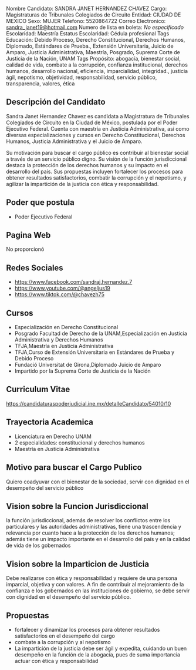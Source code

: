 Nombre Candidato: SANDRA JANET HERNANDEZ CHAVEZ
Cargo: Magistraturas de Tribunales Colegiados de Circuito
Entidad: CIUDAD DE MEXICO
Sexo: MUJER
Telefono: 5520864722
Correo Electronico: sandra_janet19@hotmail.com
Numero de lista en boleta: *No especificado*
Escolaridad: Maestría
Estatus Escolaridad: Cédula profesional
Tags Educación: Debido Proceso, Derecho Constitucional, Derechos Humanos, Diplomado, Estándares de Prueba., Extensión Universitaria, Juicio de Amparo, Justicia Administrativa, Maestría, Posgrado, Suprema Corte de Justicia de la Nación, UNAM
Tags Propósito: abogacía, bienestar social, calidad de vida, combate a la corrupción, confianza institucional, derechos humanos, desarrollo nacional, eficiencia, imparcialidad, integridad., justicia ágil, nepotismo, objetividad, responsabilidad, servicio público, transparencia, valores, ética


## Descripción del Candidato 

Sandra Janet Hernandez Chavez es candidata a Magistratura de Tribunales Colegiados de Circuito en la Ciudad de México, postulada por el Poder Ejecutivo Federal. Cuenta con maestría en Justicia Administrativa, así como diversas especializaciones y cursos en Derecho Constitucional, Derechos Humanos, Justicia Administrativa y el Juicio de Amparo.

Su motivación para buscar el cargo público es contribuir al bienestar social a través de un servicio público digno. Su visión de la función jurisdiccional destaca la protección de los derechos humanos y su impacto en el desarrollo del país. Sus propuestas incluyen fortalecer los procesos para obtener resultados satisfactorios, combatir la corrupción y el nepotismo, y agilizar la impartición de la justicia con ética y responsabilidad.


## Poder que postula

- Poder Ejecutivo Federal


## Pagina Web

No proporcionó


## Redes Sociales

- https://www.facebook.com/sandraj.hernandez.7
- https://www.youtube.com/@angeljus19
- https://www.tiktok.com/@chavezh75


## Cursos

- Especialización en Derecho Constitucional
- Posgrado Facultad de Derecho de la UNAM,Especialización en Justicia Administrativa y Derechos Humanos
- TFJA,Maestría en Justicia Administrativa
- TFJA,Curso de Extensión Universitaria en Estándares de Prueba y Debido Proceso
- Fundació Universitat de Girona,Diplomado Juicio de Amparo
- Impartido por la Suprema Corte de Justicia de la Nación


## Curriculum Vitae

https://candidaturaspoderjudicial.ine.mx/detalleCandidato/54010/10


## Trayectoria Academica

- Licenciatura en Derecho UNAM
- 2 especialidades: constitucional y derechos humanos
- Maestría en Justicia Administrativa


## Motivo para buscar el Cargo Publico

Quiero coadyuvar con el bienestar de la sociedad, servir con dignidad en el desempeño del servicio público


## Vision sobre la Funcion Jurisdiccional

la función jurisdiccional, además de resolver los conflictos entre los particulares y las autoridades administrativas, tiene una trascendencia y relevancia por cuanto hace a la protección de los derechos humanos; además tiene un impacto importante en el desarrollo del país y en la calidad de vida de los gobernados


## Vision sobre la Imparticion de Justicia

Debe realizarse con ética y responsabilidad y requiere de una persona imparcial, objetiva y con valores. A fin de contribuir al mejoramiento de la confianza e los gobernados en las instituciones de gobierno, se debe servir con dignidad en el desempeño del servicio público.


## Propuestas

- fortalecer y dinamizar los procesos para obtener resultados satisfactorios en el desempeño del cargo
- combate a la corrupción y al nepotismo
- La impartición de la justicia debe ser ágil y expedita, cuidando un buen desempeño en la función de la abogacía, pues de suma importancia actuar con ética y responsabilidad

